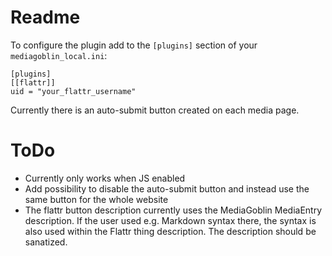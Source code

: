 # Readme

To configure the plugin add to the `[plugins]` section of your
`mediagoblin_local.ini`:

	[plugins]
	[[flattr]]
	uid = "your_flattr_username"

Currently there is an auto-submit button created on each media 
page.

# ToDo

 * Currently only works when JS enabled
 * Add possibility to disable the auto-submit button and instead
   use the same button for the whole website
 * The flattr button description currently uses the MediaGoblin
   MediaEntry description. If the user used e.g. Markdown syntax
   there, the syntax is also used within the Flattr thing description.
   The description should be sanatized.
